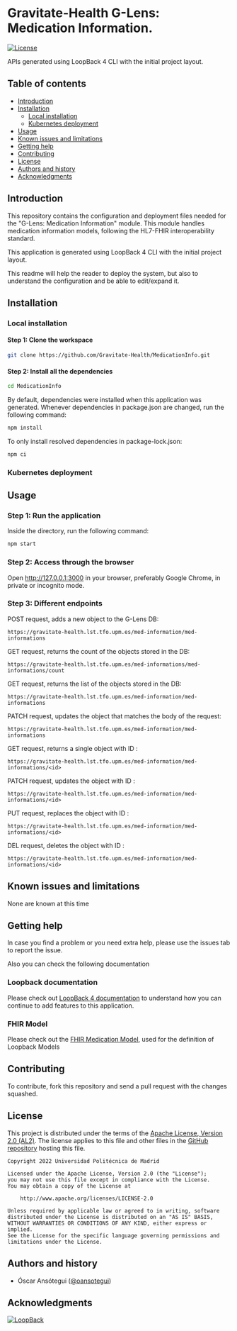 
Gravitate-Health G-Lens: Medication Information.
=================================================

[![License](https://img.shields.io/badge/License-Apache_2.0-blue.svg)](https://opensource.org/licenses/Apache-2.0)

APIs generated using LoopBack 4 CLI with the  initial project layout.

Table of contents
-----------------

* [Introduction](#introduction)
* [Installation](#installation)
    - [Local installation](#local-installation)
    - [Kubernetes deployment](#kubernetes-deployment)
* [Usage](#usage)
* [Known issues and limitations](#known-issues-and-limitations)
* [Getting help](#getting-help)
* [Contributing](#contributing)
* [License](#license)
* [Authors and history](#authors-and-history)
* [Acknowledgments](#acknowledgments)


Introduction
------------
This repository contains the configuration and deployment files needed for the "G-Lens: Medication Information" module.
This module handles medication information models, following the HL7-FHIR interoperability standard.

This application is generated using LoopBack 4 CLI with the initial project layout.

This readme will help the reader to deploy the system, but also to understand the configuration and be able to edit/expand it.

Installation
------------
### Local installation

#### Step 1: Clone the workspace
```bash
git clone https://github.com/Gravitate-Health/MedicationInfo.git
```
#### Step 2: Install all the dependencies

```bash
cd MedicationInfo
```

By default, dependencies were installed when this application was generated.
Whenever dependencies in package.json are changed, run the following command:

```bash
npm install
```

To only install resolved dependencies in package-lock.json:
```bash
npm ci
```

### Kubernetes deployment

Usage
-----
### Step 1: Run the application
Inside the directory, run the following command:
```bash
npm start
```
### Step 2: Access through the browser
Open http://127.0.0.1:3000 in your browser, preferably Google Chrome, in private or incognito mode.

### Step 3:  Different endpoints
POST request, adds a new object to the G-Lens DB:

    https://gravitate-health.lst.tfo.upm.es/med-information/med-informations

GET request, returns the count of the objects stored in the DB:

    https://gravitate-health.lst.tfo.upm.es/med-informations/med-informations/count

GET request, returns the list of the objects stored in the DB:

    https://gravitate-health.lst.tfo.upm.es/med-information/med-informations

PATCH request, updates the object that matches the body of the request:

    https://gravitate-health.lst.tfo.upm.es/med-information/med-informations

GET request, returns a single object with ID <id>:

    https://gravitate-health.lst.tfo.upm.es/med-information/med-informations/<id>

PATCH request, updates the object with ID <id>:

    https://gravitate-health.lst.tfo.upm.es/med-information/med-informations/<id>

PUT request, replaces the object with ID <id>:

    https://gravitate-health.lst.tfo.upm.es/med-information/med-informations/<id>

DEL request, deletes the object with ID <id>:

    https://gravitate-health.lst.tfo.upm.es/med-information/med-informations/<id>


Known issues and limitations
----------------------------
None are known at this time

Getting help
------------

In case you find a problem or you need extra help, please use the issues tab to report the issue.

Also you can check the following documentation

### Loopback documentation

Please check out [LoopBack 4 documentation](https://loopback.io/doc/en/lb4/) to
understand how you can continue to add features to this application.



### FHIR Model

Please check out the [FHIR Medication Model](https://hl7.org/fhir/2021may/medication.html), used for the definition of Loopback Models

Contributing
------------
To contribute, fork this repository and send a pull request with the changes squashed.

License
-------

This project is distributed under the terms of the [Apache License, Version 2.0 (AL2)](http://www.apache.org/licenses/LICENSE-2.0).  The license applies to this file and other files in the [GitHub repository](https://github.com/Gravitate-Health/Gateway) hosting this file.

```
Copyright 2022 Universidad Politécnica de Madrid

Licensed under the Apache License, Version 2.0 (the "License");
you may not use this file except in compliance with the License.
You may obtain a copy of the License at

    http://www.apache.org/licenses/LICENSE-2.0

Unless required by applicable law or agreed to in writing, software
distributed under the License is distributed on an "AS IS" BASIS,
WITHOUT WARRANTIES OR CONDITIONS OF ANY KIND, either express or implied.
See the License for the specific language governing permissions and
limitations under the License.
```

Authors and history
---------------------------
- Óscar Ansótegui ([@oansotegui](https://github.com/oansotegui))

Acknowledgments
---------------

[![LoopBack](https://github.com/strongloop/loopback-next/raw/master/docs/site/imgs/branding/Powered-by-LoopBack-Badge-(blue)-@2x.png)](http://loopback.io/)

